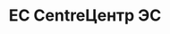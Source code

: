 ---
title: ['EC Centre', 'Центр ЭС']
categories: [buildings, concepts, education&culture]
designEnd: 2016
---